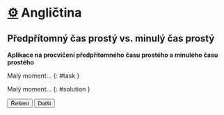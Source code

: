 [//]: # (##NAME## anglictina-predpritomny-minuly-prosty-cas)
[//]: # (##DESCRIPTION## Aplikace: Angličtina: Předpřítomný čas prostý a minulý čas prostý)
[//]: # (##APICALL## genrandomtask.cgi?anglictina-predpritomny-minuly-prosty-cas)

# [&#9881;](/aplikace.html) Angličtina
## Předpřítomný čas prostý vs. minulý čas prostý

**Aplikace na procvičení předpřítomného času prostého a minulého času prostého**

Malý moment...
{: #task }

Malý moment...
{: #solution }

<button onclick="toggleSolution()">Řešení</button>
<button onclick="getTask()">Další</button>
